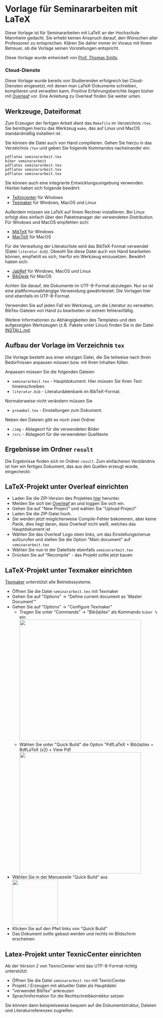 # Vorlage für Seminararbeiten mit LaTeX

Diese Vorlage ist für Seminararbeiten mit LaTeX an der Hochschule Mannheim gedacht. Sie erhebt keinen Anspruch darauf, den Wünschen aller Professoren zu entsprechen. Klären Sie daher immer im Voraus mit Ihrem Betreuer, ob die Vorlage seinen Vorstellungen entspricht.

Diese Vorlage wurde entwickelt von [Prof. Thomas Smits](http://www.smits-net.de).


### Cloud-Dienste

Diese Vorlage wurde bereits von Studierenden erfolgreich bei Cloud-Diensten eingesetzt, mit denen man LaTeX-Dokumente schreiben, kompilieren und verwalten kann. Positive Erfahrungsberichte liegen bisher mit [Overleaf](https://www.overleaf.com) vor. Eine Anleitung zu Overleaf finden Sie weiter unten.


## Werkzeuge, Dateiformat

Zum Erzeugen der fertigen Arbeit dient das `Makefile` im Verzeichnis `/tex`. Sie benötigen hierzu das Werkzeug `make`, das auf Linux und MacOS standardmäßig installiert ist.

Sie können die Datei auch von Hand compilieren. Gehen Sie hierzu in das Verzeichnis `/tex` und geben Sie folgende Kommandos nacheinander ein:

    pdflatex seminararbeit.tex
    biber seminararbeit
    pdflatex seminararbeit.tex
    pdflatex seminararbeit.tex
    pdflatex seminararbeit.tex

Sie können auch eine integrierte Entwicklungsumgebung verwenden. Hierbei haben sich folgende bewährt:

  * [TeXnicenter](http://www.texniccenter.org/) für Windows
  * [Texmaker](http://www.xm1math.net/texmaker/) für Windows, MacOS und Linux

Außerdem müssen sie LaTeX auf Ihrem Rechner installieren. Bei Linux erfolgt dies einfach über den Paketmanager der verwendeten Distribution. Für Windows und MacOS empfehlen sich:

  * [MikTeX](http://miktex.org/) für Windows
  * [MacTeX](http://tug.org/mactex/) für MacOS

Für die Verwaltung der Literaturliste wird das BibTeX-Format verwendet (Datei `literatur.bib`). Obwohl Sie diese Datei auch von Hand bearbeiten können, empfiehlt es sich, hierfür ein Werkzeug einzusetzen. Bewährt haben sich:

  * [JabRef](http://jabref.sourceforge.net/) für Windows, MacOS und Linux
  * [BibDesk](http://bibdesk.sourceforge.net/) für MacOS

Achten Sie darauf, die Dokumente im UTF-8-Format abzulegen. Nur so ist eine plattformunabhängige Verwendung gewährleistet. Die Vorlagen hier sind ebenfalls im UTF-8-Format.

Verwenden Sie auf jeden Fall ein Werkzeug, um die Literatur zu verwalten. BibTex-Dateien von Hand zu bearbeiten ist extrem fehleranfällig.

Weitere Informationen zu Abhängigkeiten des Templates und den aufgezeigten Werkzeugen (z.B. Pakete unter Linux) finden Sie in der Datei [INSTALL.md](https://github.com/informatik-mannheim/term-paper-template/blob/master/INSTALL.md).

## Aufbau der Vorlage im Verzeichnis `tex`

Die Vorlage besteht aus einer einzigen Datei, die Sie teilweise nach Ihren Bedürfnissen anpassen müssen bzw. mit Ihren Inhalten füllen.

Anpassen müssen Sie die folgenden Dateien

  * `seminararbeit.tex` - Hauptdokument. Hier müssen Sie Ihren Text hineinschreiben.
  * `literatur.bib` - Literaturdatenbank im BibTeX-Format.

Normalerweise nicht verändern müssen Sie

  * `preambel.tex` - Einstellungen zum Dokument.

Neben den Dateien gibt es noch zwei Ordner

  * `/img` - Ablageort für die verwendeten Bilder
  * `/src` - Ablageort für die verwendeten Quelltexte


## Ergebnisse im Ordner `result`

Die Ergebnisse finden sich im Ordner `result`. Zum einfacheren Verständnis ist hier ein fertiges Dokument, das aus den Quellen erzeugt wurde, eingecheckt.


## LaTeX-Projekt unter Overleaf einrichten

 * Laden Sie die ZIP-Version des Projektes [hier](https://github.com/informatik-mannheim/term-paper-template/raw/master/term-paper-overleaf.zip) herunter.
 * Melden Sie sich bei [Overleaf](https://www.overleaf.com) an und loggen Sie sich ein.
 * Gehen Sie auf "New Project" und wählen Sie "Upload Project"
 * Laden Sie die ZIP-Datei hoch.
 * Sie werden jetzt möglicherweise Compile-Fehler bekommen, aber keine Panik, dies liegt daran, dass Overleaf nicht weiß, welches das Hauptdokument ist
 * Wählen Sie das Overleaf Logo oben links, um das Einstellungsmenue aufzurufen und stellen Sie die Option "Main document" auf `seminararbeit.tex`
 * Wählen Sie nun in der Dateiliste ebenfalls `seminararbeit.tex`
 * Drücken Sie auf "Recompile" - das Projekt sollte jetzt bauen

## LaTeX-Projekt unter Texmaker einrichten

[Texmaker](https://www.xm1math.net/texmaker/) unterstützt alle Betriebssysteme.

  * Öffnen Sie die Datei `seminararbeit.tex` mit Texmaker
  * Gehen Sie auf "Options" -> "Define current document as 'Master Document'"
  * Gehen Sie auf "Options" -> "Configure Texmaker"
    * Tragen Sie unter "Commands" -> "Bib(la)tex" als Kommando `biber %` ein<br><img src="https://github.com/informatik-mannheim/thesis-template/raw/master/latex/images/biber.png" width="400">
    * Wählen Sie unter "Quick Build" die Option "PdfLaTeX + Bib(la)tex + BdfLaTeX (x2) + View Pdf<br><img src="https://github.com/informatik-mannheim/thesis-template/raw/master/latex/images/quick_build.png" width="400">
  * Wählen Sie in der Menuezeile "Quick Build" aus<br><img src="https://github.com/informatik-mannheim/thesis-template/raw/master/latex/images/run.png" width="150">
  * Klicken Sie auf den Pfeil links von "Quick Build"
  * Das Dokument sollte gebaut werden und rechts im Bildschirm erscheinen



## Latex-Projekt unter TexnicCenter einrichten

Ab der Version 2 von TexnicCenter wird das UTF-8-Format richtig unterstützt.

  * Öffnen Sie die Datei `seminararbeit.tex` mit TexnicCenter
  * Projekt / Erzeugen mit aktueller Datei als Hauptdatei
  * "verwendet BibTex" ankreuzen
  * Sprachinformation für die Rechtschreibkorrektur setzen

Sie können dann beispielsweise bequem auf die Dokumentstruktur, Dateien und
Literaturreferenzen zugreifen.
